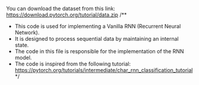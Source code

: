 You can download the dataset from this link: https://download.pytorch.org/tutorial/data.zip
/**
 * This code is used for implementing a Vanilla RNN (Recurrent Neural Network).
 * It is designed to process sequential data by maintaining an internal state.
 * The code in this file is responsible for the implementation of the RNN model.
 * The code is inspired from the following tutorial: https://pytorch.org/tutorials/intermediate/char_rnn_classification_tutorial
 */

